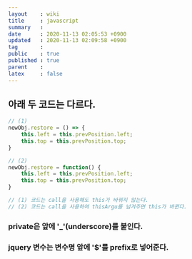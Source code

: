 ```yaml
---
layout    : wiki
title     : javascript
summary   : 
date      : 2020-11-13 02:05:53 +0900
updated   : 2020-11-13 02:09:58 +0900
tag       : 
public    : true
published : true
parent    : 
latex     : false
---
```


## 아래 두 코드는 다르다.
```javascript
// (1)
newObj.restore = () => {
	this.left = this.prevPosition.left;
	this.top = this.prevPosition.top;
}

// (2)
newObj.restore = function() {
	this.left = this.prevPosition.left;
	this.top = this.prevPosition.top;
}

// (1) 코드는 call을 사용해도 this가 바뀌지 않는다.
// (2) 코드는 call을 사용하여 thisArgu를 넘겨주면 this가 바뀐다.
```

### private은 앞에 \'_\'(underscore)를 붙인다.

### jquery 변수는 변수명 앞에 '$'를 prefix로 넣어준다.
